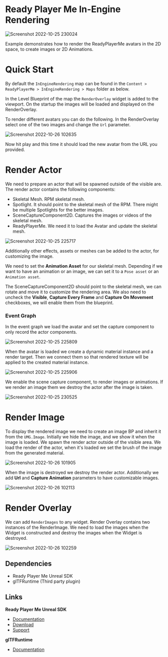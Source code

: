# Ready Player Me In-Engine Rendering

![Screenshot 2022-10-25 230024](https://user-images.githubusercontent.com/108666572/197881399-d36a2f7d-c958-4bb2-be64-c267c2b27c1e.png)

Example demonstrates how to render the ReadyPlayerMe avatars in the 2D space, to create images or 2D Animations.

# Quick Start
By default the `InEngineRendering` map can be found in the `Content > ReadyPlayerMe > InEngineRendering > Maps` folder as below.

In the Level Blueprint of the map the `RenderOverlay` widget is added to the viewport. On the startup the images will be loaded and displayed on the RenderOverlay.

To render different avatars you can do the following. In the RenderOverlay select one of the two images and change the `Url` parameter.

![Screenshot 2022-10-26 102635](https://user-images.githubusercontent.com/108666572/197974743-2a4b0050-9c33-456f-82e8-568a57c05c05.png)

Now hit play and this time it should load the new avatar from the URL you provided.

# Render Actor
We need to prepare an actor that will be spawned outside of the visible are.
The render actor contains the following components:
- Skeletal Mesh. RPM skeletal mesh.
- Spotlight. It should point to the skeletal mesh of the RPM. There might be multiple Spotlights for the better images.
- SceneCaptureComponent2D. Captures the images or videos of the skeletal mesh.
- ReadyPlayerMe. We need it to load the Avatar and update the skeletal mesh.

![Screenshot 2022-10-25 225717](https://user-images.githubusercontent.com/108666572/197881519-43ce221c-cd79-4cff-aad2-308d1b73bbbf.png)

Additionally other effects, assets or meshes can be added to the actor, for customizing the image.

We need to set the **Animation Asset** for our skeletal mesh. Depending if we want to have an animation or an image, we can set it to a `Pose asset` or an `Animation asset`.

The SceneCaptureComponent2D should point to the skeletal mesh, we can rotate and move it to customize the rendering area. We also need to uncheck the **Visible**, **Capture Every Frame** and **Capture On Movement** checkboxes, we will enable them from the blueprint.

### Event Graph

In the event graph we load the avatar and set the capture component to only record the actor components.

![Screenshot 2022-10-25 225809](https://user-images.githubusercontent.com/108666572/197881696-1f9fcf6c-8814-447d-921e-89cba2052cda.png)

When the avatar is loaded we create a dynamic material instance and a render target. Then we connect them so that rendered texture will be applied to the created material instance.

![Screenshot 2022-10-25 225906](https://user-images.githubusercontent.com/108666572/197881762-5ef3591b-e4dd-4818-adbd-3771745722e0.png)

We enable the scene capture component, to render images or animations. If we render an image them we destroy the actor after the image is taken.

![Screenshot 2022-10-25 230525](https://user-images.githubusercontent.com/108666572/197881897-5e128e34-c3ec-4823-8d81-7797a9f51ee8.png)

# Render Image

To display the rendered image we need to create an image BP and inherit it from the `UMG.Image`.
Initially we hide the image, and we show it when the image is loaded.
We spawn the render actor outside of the visible area. We load the render of the actor, when it's loaded we set the brush of the image from the generated material.

![Screenshot 2022-10-26 101905](https://user-images.githubusercontent.com/108666572/197973193-ca66cc2d-b7fb-4237-a9c2-407a2d0a3912.png)

When the image is destroyed we destroy the render actor.
Additionally we add **Url** and **Capture Animation** parameters to have customizable images.

![Screenshot 2022-10-26 102113](https://user-images.githubusercontent.com/108666572/197973402-ac61c86c-9300-4fe6-a510-5b13b39bf158.png)


# Render Overlay

We can add `RenderImages` to any widget. Render Overlay contains two instances of the RenderImage.
We need to load the images when the Widget is constructed and destroy the images when the Widget is destroyed.

![Screenshot 2022-10-26 102259](https://user-images.githubusercontent.com/108666572/197973814-e6152711-294e-47c9-82f1-6f56a648657f.png)

## Dependencies
- Ready Player Me Unreal SDK 
- glTFRuntime (Third party plugin)

## Links
**Ready Player Me Unreal SDK**
- [Documentation](https://docs.readyplayer.me/ready-player-me/integration-guides/unreal-engine-4)
- [Download](https://docs.readyplayer.me/ready-player-me/integration-guides/unreal-engine-4/unreal-plugin-download)
- [Support](https://docs.readyplayer.me/ready-player-me/integration-guides/unreal-engine-4/troubleshooting)

**glTFRuntime**
- [Documentation](https://github.com/rdeioris/glTFRuntime-docs/blob/master/README.md)
